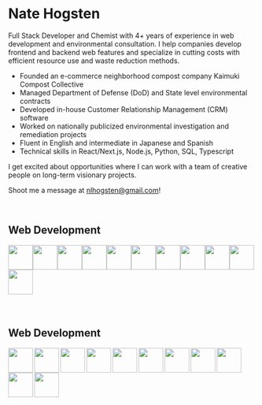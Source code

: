 <h1>Nate Hogsten</h1>

Full Stack Developer and Chemist with 4+ years of experience in web development and environmental consultation. I help companies develop frontend and backend web features and specialize in cutting costs with efficient resource use and waste reduction methods.

- Founded an e-commerce neighborhood compost company Kaimuki Compost Collective
- Managed Department of Defense (DoD) and State level environmental contracts
- Developed in-house Customer Relationship Management (CRM) software
- Worked on nationally publicized environmental investigation and remediation projects
- Fluent in English and intermediate in Japanese and Spanish
- Technical skills in React/Next.js, Node.js, Python, SQL, Typescript

I get excited about opportunities where I can work with a team of creative people on long-term visionary projects.

Shoot me a message at nlhogsten@gmail.com!

<br/> 
<style>
  .icon-container {
    display: flex;
    flex-wrap: wrap;

  }
  .icon-container img {
    width: 50px;
  }
  .section {
    margin-bottom: 20px; 
  }
</style>

<div class="section">
  <h2>Web Development</h2>
  <div class="icon-container"> 
    <img width="40px" src="https://cdn.jsdelivr.net/gh/devicons/devicon@latest/icons/javascript/javascript-original.svg" />       
    <img width="40px" src="https://cdn.jsdelivr.net/gh/devicons/devicon@latest/icons/typescript/typescript-original.svg" />      
    <img width="40px" src="https://cdn.jsdelivr.net/gh/devicons/devicon@latest/icons/python/python-original-wordmark.svg" />      
    <img width="40px" src="https://cdn.jsdelivr.net/gh/devicons/devicon@latest/icons/nextjs/nextjs-original.svg" />        
    <img width="40px" src="https://cdn.jsdelivr.net/gh/devicons/devicon@latest/icons/nodejs/nodejs-original-wordmark.svg" />        
    <img width="40px" src="https://cdn.jsdelivr.net/gh/devicons/devicon@latest/icons/react/react-original-wordmark.svg" />
    <img width="40px" src="https://cdn.jsdelivr.net/gh/devicons/devicon@latest/icons/html5/html5-original.svg" />
    <img width="40px" src="https://cdn.jsdelivr.net/gh/devicons/devicon@latest/icons/tailwindcss/tailwindcss-original.svg" />
    <img width="40px" src="https://cdn.jsdelivr.net/gh/devicons/devicon@latest/icons/css3/css3-original-wordmark.svg" />
    <img width="40px" src="https://cdn.jsdelivr.net/gh/devicons/devicon@latest/icons/github/github-original.svg" />
    <img width="40px" src="https://cdn.jsdelivr.net/gh/devicons/devicon@latest/icons/postgresql/postgresql-plain-wordmark.svg" />
  </div>
</div>

<br/>

<div>
  <h2>Web Development</h2>
  <img align="left" width="50px" src="https://cdn.jsdelivr.net/gh/devicons/devicon@latest/icons/javascript/javascript-original.svg" />       
  <img align="left" width="50px" src="https://cdn.jsdelivr.net/gh/devicons/devicon@latest/icons/typescript/typescript-original.svg" />      
  <img align="left" width="50px" src="https://cdn.jsdelivr.net/gh/devicons/devicon@latest/icons/python/python-original-wordmark.svg" />      
  <img align="left" width="50px" src="https://cdn.jsdelivr.net/gh/devicons/devicon@latest/icons/nextjs/nextjs-original.svg" />        
  <img align="left" width="50px" src="https://cdn.jsdelivr.net/gh/devicons/devicon@latest/icons/nodejs/nodejs-original-wordmark.svg" />        
  <img align="left" width="50px" src="https://cdn.jsdelivr.net/gh/devicons/devicon@latest/icons/react/react-original-wordmark.svg" />
  <img align="left" width="50px" src="https://cdn.jsdelivr.net/gh/devicons/devicon@latest/icons/html5/html5-original.svg" />
  <img align="left" width="50px" src="https://cdn.jsdelivr.net/gh/devicons/devicon@latest/icons/tailwindcss/tailwindcss-original.svg" />
  <img align="left" width="50px" src="https://cdn.jsdelivr.net/gh/devicons/devicon@latest/icons/css3/css3-original-wordmark.svg" />
  <img align="left" width="50px" src="https://cdn.jsdelivr.net/gh/devicons/devicon@latest/icons/github/github-original.svg" />
  <img align="left" width="50px" src="https://cdn.jsdelivr.net/gh/devicons/devicon@latest/icons/postgresql/postgresql-plain-wordmark.svg" />
</div>

<br/>



          
          
          
          
          
          

